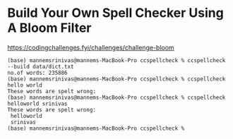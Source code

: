 # Build Your Own Spell Checker Using A Bloom Filter

https://codingchallenges.fyi/challenges/challenge-bloom

```
(base) mannemsrinivas@mannems-MacBook-Pro ccspellcheck % ccspellcheck --build data/dict.txt
no.of words: 235886
(base) mannemsrinivas@mannems-MacBook-Pro ccspellcheck % ccspellcheck hello world
These words are spelt wrong:
(base) mannemsrinivas@mannems-MacBook-Pro ccspellcheck % ccspellcheck helloworld srinivas
These words are spelt wrong:
 helloworld
 srinivas
(base) mannemsrinivas@mannems-MacBook-Pro ccspellcheck % 
```